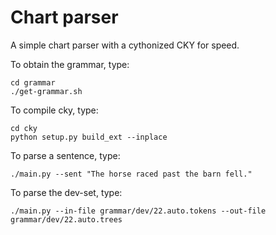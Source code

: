 # Chart parser
A simple chart parser with a cythonized CKY for speed.


To obtain the grammar, type:
```
cd grammar
./get-grammar.sh
```
To compile cky, type:
```
cd cky
python setup.py build_ext --inplace
```
To parse a sentence, type:
```
./main.py --sent "The horse raced past the barn fell."
```
To parse the dev-set, type:
```
./main.py --in-file grammar/dev/22.auto.tokens --out-file grammar/dev/22.auto.trees
```
